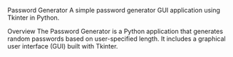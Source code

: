 Password Generator
A simple password generator GUI application using Tkinter in Python.

Overview
The Password Generator is a Python application that generates random passwords based on user-specified length. It includes a graphical user interface (GUI) built with Tkinter.
